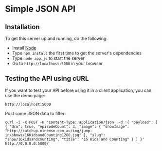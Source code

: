 Simple JSON API
===========

## Installation

To get this server up and running, do the following:

* Install [Node](http://nodejs.org)
* Type `npm install` the first time to get the server's dependencies
* Type `node app.js` to start the server
* Go to `http://localhost:5000` in your browser

## Testing the API using cURL

If you want to test your API before using it in a client application, you can use the demo page:

    http://localhost:5000

Post some JSON data to filter:

    curl -i -X POST -H 'Content-Type: application/json' -d '{ "payload": [ { "drm": true, "episodeCount": 3, "image": { "showImage": "http://catchup.ninemsn.com.au/img/jump-in/shows/16KidsandCounting1280.jpg" }, "slug": "show/16kidsandcounting", "title": "16 Kids and Counting" } ] }' http://0.0.0.0:5000/
